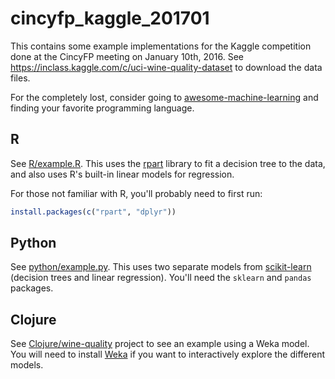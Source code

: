 # cincyfp_kaggle_201701

This contains some example implementations for the Kaggle competition
done at the CincyFP meeting on January 10th, 2016.
See <https://inclass.kaggle.com/c/uci-wine-quality-dataset> to
download the data files.

For the completely lost, consider going to
[awesome-machine-learning](https://github.com/josephmisiti/awesome-machine-learning)
and finding your favorite programming language.

## R

See [R/example.R](R/example.R).  This uses
the [rpart](https://cran.r-project.org/web/packages/rpart/index.html)
library to fit a decision tree to the data, and also uses R's built-in
linear models for regression.

For those not familiar with R, you'll probably need to first run:

```r
install.packages(c("rpart", "dplyr"))
```

## Python
 
See [python/example.py](python/example.py).  This uses two separate
models from [scikit-learn](http://scikit-learn.org/) (decision trees
and linear regression). You'll need the `sklearn` and `pandas`
packages.


## Clojure 

See [Clojure/wine-quality](Clojure/wine-quality) project to see an
example using a Weka model.  You will need to
install [Weka](http://www.cs.waikato.ac.nz/ml/weka/) if you want to
interactively explore the different models.
